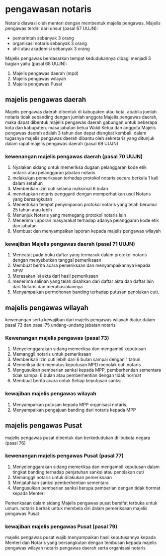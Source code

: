 # pengawasan notaris

Notaris diawasi oleh menteri dengan membentuk majelis pengawas. Majelis pengawas terdiri dari unsur (pasal 67 UUJN): 
- pemerintah sebanyak 3 orang
- organisasi notaris sebanyak 3 orang
- ahli atau akademisi sebanyak 3 orang

Majelis pengawas berdasarkan tempat kedudukannya dibagi menjadi 3 bagian yaitu (pasal 68 UUJN):
1. Majelis pengawas daerah (mpd)
2. Majelis pengawas wilayah
3. Majelis pengawas Pusat

## majelis pengawas daerah

Majelis pengawas daerah dibentuk di kabupaten atau kota. apabila jumlah notaris tidak sebanding dengan jumlah anggota Majelis pengawas daerah, maka dapat dibentuk majelis pengawas daerah gabungan untuk beberapa kota dan kabupaten. masa jabatan ketua Wakil Ketua dan anggota Majelis pengawas daerah adalah 3 tahun dan dapat diangkat kembali. dalam tugasnya majelis pengawas daerah dibantu oleh sekretaris yang ditunjuk dalam rapat majelis pengawas daerah (pasal 69 UUJN)

### kewenangan majelis pengawas daerah (pasal 70 UUJN)
1. Nyalakan sidang untuk memeriksa dugaan pelanggaran kode etik notaris atau pelanggaran jabatan notaris
2. melakukan pemeriksaan terhadap protokol notaris secara berkala 1 kali dalam setahun
3. Memberikan izin cuti selama maksimal 6 bulan
4. menetapkan notaris pengganti dengan memperhatikan usul Notaris yang bersangkutan
5. Menentukan tempat penyimpanan protokol notaris yang telah berumur 25 tahun atau lebih
6. Menunjuk Notaris yang memegang protokol notaris lain
7. Menerima Laporan masyarakat terhadap adanya pelanggaran kode etik dan jabatan
8. Membuat dan menyampaikan laporan kepada majelis pengawas wilayah

### kewajiban Majelis pengawas daerah (pasal 71 UUJN)
1. Mencatat pada buku daftar yang termasuk dalam protokol notaris dengan menyebutkan tanggal pemeriksaan
2. Membuat berita acara pemeriksaan dan menyampaikannya kepada NPW
3. Merasakan isi akta dari hasil pemeriksaan
4. menerima salinan yang telah disahkan dari daftar akta dan daftar lain dari Notaris dan merahasiakannya
5. Menyampaikan permohonan banding terhadap putusan penolakan cuti.

## majelis pengawas wilayah

kewenangan serta kewajiban dari majelis pengawas wilayah diatur dalam pasal 73 dan pasal 75 undang-undang jabatan notaris

### Kewenangan majelis pengawas (pasal 73)
1. Menyelenggarakan sidang memeriksa dan mengambil keputusan
2. Memanggil notaris untuk pemeriksaan
3. Memberikan izin cuti lebih dari 6 bulan sampai dengan 1 tahun
4. Memeriksa dan memutus keputusan MPD menolak cuti notaris
5. Mengusulkan pemberian sanksi kepada MPP, pemberhentian sementara tidak sampai 6 bulan atau pemberhentian dengan tidak hormat
6. Membuat berita acara untuk Setiap keputusan sanksi

### kewajiban majelis pengawas wilayah
1. Menyampaikan putusan kepada MPP organisasi notaris.
2. Menyampaikan pengajuan banding dari notaris kepada MPP

## majelis pengawas Pusat
majelis pengawas pusat dibentuk dan berkedudukan di ibukota negara (pasal 76)

### kewenangan majelis pengawas Pusat (pasal 77)
1. Menyelenggarakan sidang memeriksa dan mengambil keputusan dalam tingkat banding terhadap penjatuhan sanksi atau penolakan cuti
2. Memanggil notaris untuk dilakukan pemeriksaan
3. Menjatuhkan sanksi pemberhentian sementara
4. Mengusulkan pemberian sanksi berupa pemberian dengan tidak hormat kepada Menteri

Pemeriksaan dalam sidang Majelis pengawas pusat bersifat terbuka untuk umum. notaris berhak untuk membela diri dalam pemeriksaan majelis pengawas Pusat

### kewajiban majelis pengawas Pusat (pasal 79)
majelis pengawas pusat wajib menyampaikan hasil keputusannya kepada Menteri dan Notaris yang bersangkutan dengan tembusan kepada majelis pengawas wilayah notaris pengawas daerah serta organisasi notaris


